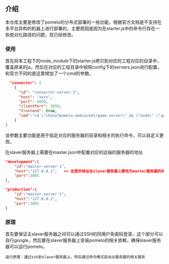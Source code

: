 ## 介绍

本仓库主要是修改了pomelo的分布式部署的一些功能，根据官方文档是不支持在多平台异构的机器上进行部署的，主要原因是因为在starter.js中的命令行存在一些绝对化路径的问题，现已经修改。

###	使用

首先将本工程下的node_module下的starter.js拷贝到对应的工程对应的目录中，覆盖原来的js，然后在对应的工程目录中按照config下的servers.json进行配置，和官方不同的是这里增加了一个cmd的参数。

```json
  "connector": [
    {
      "id": "connector-server-1", 
      "host": "xxxx", 
      "port": 4050, 
      "clientPort": 3050, 
      "frontend": true,
      "cmd":"cd \"chatofpomelo-websocket/game-server\" && \"node\" \"app\""
    }
]
```
该参数主要功能是用于指定对应的服务器的目录和相关的执行命令，可以自定义更改。

在slaver服务器上需要在master.json中配置对应的远端的服务器的地址

```json
"development":{
    "id":"master-server-1",
    "host":"127.0.0.1",   <= 这里的地址在slaver服务器上要改为master服务器的地址，端口也是一样的
    "port":3005
},

"production":{
    "id":"master-server-1",
    "host":"127.0.0.1",
    "port":3005
}
```

### 原理

首先要保证主slaver服务器之间可以通过SSH的同用户免密码登录，这个部分可以自行google，然后要在slaver服务器上安装pomelo的相关依赖，确保slaver服务器可以运行pomelo。

`运行原理：通过ssh到slaver服务器上，然后通过命令模式启动从服务器的相关服务`